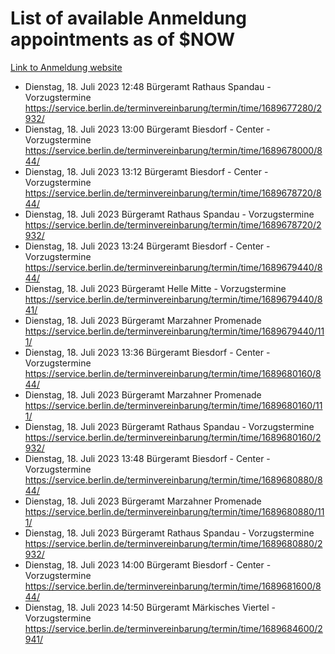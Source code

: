 # List of available Anmeldung appointments as of $NOW
[Link to Anmeldung website](https://service.berlin.de/terminvereinbarung/termin/tag.php?termin=1&anliegen[]=120686&dienstleisterlist=122210,122217,327316,122219,327312,122227,327314,122231,327346,122243,327348,122254,122252,329742,122260,329745,122262,329748,122271,327278,122273,327274,122277,327276,330436,122280,327294,122282,327290,122284,327292,122291,327270,122285,327266,122286,327264,122296,327268,150230,329760,122297,327286,122294,327284,122312,329763,122314,329775,122304,327330,122311,327334,122309,327332,317869,122281,327352,122279,329772,122283,122276,327324,122274,327326,122267,329766,122246,327318,122251,327320,122257,327322,122208,327298,122226,327300&herkunft=http%3A%2F%2Fservice.berlin.de%2Fdienstleistung%2F120686%2F)
- Dienstag, 18. Juli 2023 12:48 Bürgeramt Rathaus Spandau - Vorzugstermine https://service.berlin.de/terminvereinbarung/termin/time/1689677280/2932/
- Dienstag, 18. Juli 2023 13:00 Bürgeramt Biesdorf - Center - Vorzugstermine https://service.berlin.de/terminvereinbarung/termin/time/1689678000/844/
- Dienstag, 18. Juli 2023 13:12 Bürgeramt Biesdorf - Center - Vorzugstermine https://service.berlin.de/terminvereinbarung/termin/time/1689678720/844/
- Dienstag, 18. Juli 2023  Bürgeramt Rathaus Spandau - Vorzugstermine https://service.berlin.de/terminvereinbarung/termin/time/1689678720/2932/
- Dienstag, 18. Juli 2023 13:24 Bürgeramt Biesdorf - Center - Vorzugstermine https://service.berlin.de/terminvereinbarung/termin/time/1689679440/844/
- Dienstag, 18. Juli 2023  Bürgeramt Helle Mitte - Vorzugstermine https://service.berlin.de/terminvereinbarung/termin/time/1689679440/841/
- Dienstag, 18. Juli 2023  Bürgeramt Marzahner Promenade https://service.berlin.de/terminvereinbarung/termin/time/1689679440/111/
- Dienstag, 18. Juli 2023 13:36 Bürgeramt Biesdorf - Center - Vorzugstermine https://service.berlin.de/terminvereinbarung/termin/time/1689680160/844/
- Dienstag, 18. Juli 2023  Bürgeramt Marzahner Promenade https://service.berlin.de/terminvereinbarung/termin/time/1689680160/111/
- Dienstag, 18. Juli 2023  Bürgeramt Rathaus Spandau - Vorzugstermine https://service.berlin.de/terminvereinbarung/termin/time/1689680160/2932/
- Dienstag, 18. Juli 2023 13:48 Bürgeramt Biesdorf - Center - Vorzugstermine https://service.berlin.de/terminvereinbarung/termin/time/1689680880/844/
- Dienstag, 18. Juli 2023  Bürgeramt Marzahner Promenade https://service.berlin.de/terminvereinbarung/termin/time/1689680880/111/
- Dienstag, 18. Juli 2023  Bürgeramt Rathaus Spandau - Vorzugstermine https://service.berlin.de/terminvereinbarung/termin/time/1689680880/2932/
- Dienstag, 18. Juli 2023 14:00 Bürgeramt Biesdorf - Center - Vorzugstermine https://service.berlin.de/terminvereinbarung/termin/time/1689681600/844/
- Dienstag, 18. Juli 2023 14:50 Bürgeramt Märkisches Viertel - Vorzugstermine https://service.berlin.de/terminvereinbarung/termin/time/1689684600/2941/
